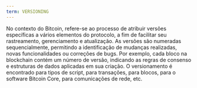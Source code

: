 ```yaml
---
term: VERSIONING
---
```


No contexto do Bitcoin, refere-se ao processo de atribuir versões específicas a vários elementos do protocolo, a fim de facilitar seu rastreamento, gerenciamento e atualização. As versões são numeradas sequencialmente, permitindo a identificação de mudanças realizadas, novas funcionalidades ou correções de bugs. Por exemplo, cada bloco na blockchain contém um número de versão, indicando as regras de consenso e estruturas de dados aplicadas em sua criação. O versionamento é encontrado para tipos de script, para transações, para blocos, para o software Bitcoin Core, para comunicações de rede, etc.